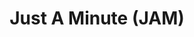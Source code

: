 ---
extends: _layouts.event
section: null
title: Just A Minute (JAM)
description: Every single second matters, every single round matters. You’ve got to fight every second, every minute and every round.
teamSize:  2
islive: false
isover: false
isnontech: true
image: https://3.bp.blogspot.com/-_r8WVoTZH9I/WoVRhTomeyI/AAAAAAAAAHg/4bGHHHRDxPALR9hDXpwDfaLbMGrlEif1ACLcBGAs/s1600/jam.png
details:
    - Games would have to be completed in a minute period.
    - A maximum of 72 teams would be allowed.
---